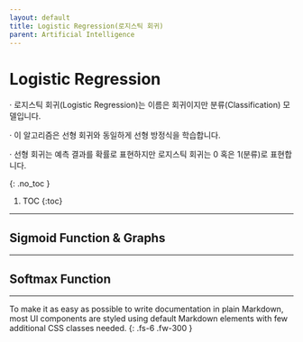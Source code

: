 ```yaml
---
layout: default
title: Logistic Regression(로지스틱 회귀)
parent: Artificial Intelligence
---
```


# Logistic Regression 

· 로지스틱 회귀(Logistic Regression)는 이름은 회귀이지만 분류(Classification) 모델입니다.

· 이 알고리즘은 선형 회귀와 동일하게 선형 방정식을 학습합니다.
 
· 선형 회귀는 예측 결과를 확률로 표현하지만 로지스틱 회귀는 0 혹은 1(분류)로 표현합니다.

{: .no_toc }

1. TOC
{:toc}

---

## Sigmoid Function & Graphs

---

## Softmax Function

---

To make it as easy as possible to write documentation in plain Markdown, most UI components are styled using default Markdown elements with few additional CSS classes needed.
{: .fs-6 .fw-300 }
